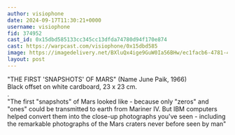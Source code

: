 ```yaml
---
author: visiophone
date: 2024-09-17T11:30:21+0000
username: visiophone
fid: 374952
cast_id: 0x15dbd585133cc345cc13dfda74780d94f170e874
cast: https://warpcast.com/visiophone/0x15dbd585
image: https://imagedelivery.net/BXluQx4ige9GuW0Ia56BHw/ec1facb6-4781-4990-d4e7-c4e90d868a00/original
layout: post
---
```

"THE FIRST 'SNAPSHOTS' OF MARS" (Name June Paik, 1966)  
Black offset on white cardboard, 23 x 23 cm.  
.  
"The  first "snapshots" of Mars looked like - because only "zeros" and "ones" could be transmitted to earth from Mariner IV. But IBM computers helped convert them into the close-up photographs you've seen - including the remarkable photographs of the Mars craters never before seen by man"  

<img src='https://imagedelivery.net/BXluQx4ige9GuW0Ia56BHw/ec1facb6-4781-4990-d4e7-c4e90d868a00/original' alt='' referrerpolicy='no-referrer'/>